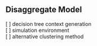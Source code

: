 ## Disaggregate Model

[ ] decision tree context generation  
[ ] simulation environment  
[ ] alternative clustering method   

